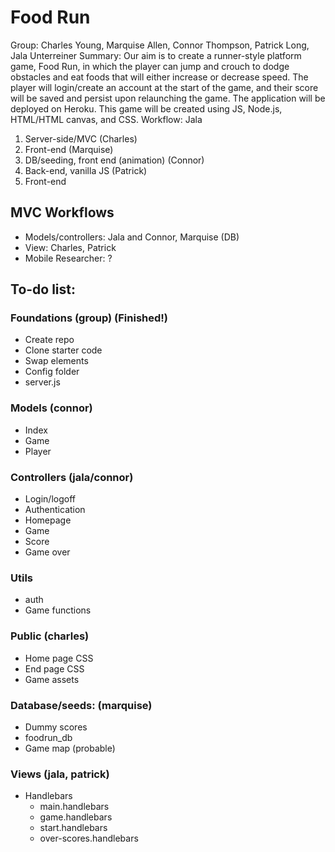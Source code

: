 # Food Run

<!-- TODO: clean up description, add visuals, credits, etc -->

Group: Charles Young, Marquise Allen, Connor Thompson, Patrick Long, Jala Unterreiner
Summary: Our aim is to create a runner-style platform game, Food Run, in which the player can jump and crouch to dodge obstacles and eat foods that will either increase or decrease speed.
The player will login/create an account at the start of the game, and their score will be saved and persist upon relaunching the game. The application will be deployed on Heroku.
This game will be created using JS, Node.js, HTML/HTML canvas, and CSS.
Workflow:
Jala
1. Server-side/MVC (Charles)
2. Front-end (Marquise)
3. DB/seeding, front end (animation) (Connor)
4. Back-end, vanilla JS (Patrick)
5. Front-end


## MVC Workflows
- Models/controllers: Jala and Connor, Marquise (DB)
- View: Charles, Patrick
- Mobile Researcher: ?

## To-do list:

### Foundations (group) (Finished!)
- Create repo
- Clone starter code
- Swap elements
- Config folder
- server.js
### Models (connor)
- Index
- Game
- Player
### Controllers (jala/connor)
- Login/logoff
- Authentication
- Homepage
- Game
- Score
- Game over
### Utils
- auth
- Game functions
### Public (charles)
- Home page CSS
- End page CSS
- Game assets
### Database/seeds: (marquise)
- Dummy scores
- foodrun_db
- Game map (probable)
### Views (jala, patrick)
- Handlebars
    - main.handlebars
    - game.handlebars
    - start.handlebars
    - over-scores.handlebars